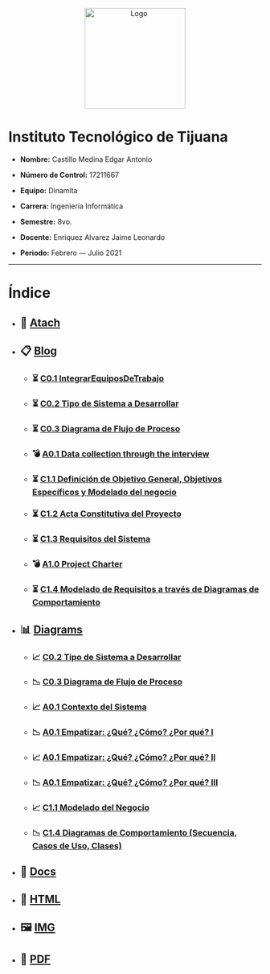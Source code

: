 <p align="center">
    <img alt="Logo" src="https://www.tijuana.tecnm.mx/wp-content/themes/tecnm/images/logo_TECT.png" width=200 height=200>
</p>

# Instituto Tecnológico de Tijuana

- **Nombre:** Castillo Medina Edgar Antonio

- **Número de Control:** 17211667

- **Equipo:** Dinamita

- **Carrera:** Ingeniería Informática

- **Semestre:** 8vo.

- **Docente:** Enriquez Alvarez Jaime Leonardo

- **Periodo:** Febrero — Julio 2021

___

# Índice

* ## :paperclip: [Atach](https://github.com/edgarcastillo17/avscastillo/tree/main/atach "Atach")

* ## :clipboard: [Blog](https://github.com/edgarcastillo17/avscastillo/tree/main/blog "Blog")
    * ### :hourglass_flowing_sand: [C0.1 IntegrarEquiposDeTrabajo](https://github.com/edgarcastillo17/avscastillo/blob/main/blog/C0.1_IntegrarEquiposDeTrabajo.md "C0.1_IntegrarEquiposDeTrabajo")
    * ### :hourglass_flowing_sand: [C0.2 Tipo de Sistema a Desarrollar](https://github.com/edgarcastillo17/avscastillo/blob/main/blog/C0.2_Tipo_de_Sistema_Desarrollar.md "C0.2 Tipo de Sistema a Desarrollar")
    * ### :hourglass_flowing_sand: [C0.3 Diagrama de Flujo de Proceso](https://github.com/edgarcastillo17/avscastillo/blob/main/blog/C0.3_DiagramadeFlujo_Proceso.md "C0.3 Diagrama de Flujo de Proceso")
    * ### :bomb: [A0.1 Data collection through the interview](https://github.com/edgarcastillo17/avscastillo/blob/main/blog/A0.1_Compilation_Interview.md "A0.1 Recopilación Entrevista")
    * ### :hourglass_flowing_sand: [C1.1 Definición de Objetivo General, Objetivos Específicos y Modelado del negocio](https://github.com/edgarcastillo17/avscastillo/blob/main/blog/C1.1_ObjetivosGenerales_Especificos.md "C1.1 Definición de Objetivo General, Objetivos Específicos y Modelado del negocio")
    * ### :hourglass_flowing_sand: [C1.2 Acta Constitutiva del Proyecto](https://github.com/edgarcastillo17/avscastillo/blob/main/blog/C1.2_ActaConstitutiva_delProyecto.md "C1.2 Acta Constitutiva del Proyecto")
    * ### :hourglass_flowing_sand: [C1.3 Requisitos del Sistema](https://github.com/edgarcastillo17/avscastillo/blob/main/blog/C1.3_Requisitos_del_Sistema.md "C1.3 Requisitos del Sistema")
    * ### :bomb: [A1.0 Project Charter](https://github.com/edgarcastillo17/avscastillo/blob/main/blog/A1.0_ProjectCharter.md "A1.0 Project Charter")
    * ### :hourglass_flowing_sand: [C1.4 Modelado de Requisitos a través de Diagramas de Comportamiento](https://github.com/edgarcastillo17/avscastillo/blob/main/blog/C1.4_UML_Casos_de_uso_secuencia_clases.md "C1.4 Modelado de Requisitos a través de diagramas de comportamiento (casos de uso, secuencia, clases)")

* ## :bar_chart: [Diagrams](https://github.com/edgarcastillo17/avscastillo/tree/main/diagrams "Diagrams")
    * ### :chart_with_upwards_trend: [C0.2 Tipo de Sistema a Desarrollar](https://github.com/edgarcastillo17/avscastillo/blob/main/diagrams/C0.2.FlujoInteraccion.png "Flujo de Interacción")
    * ### :chart_with_downwards_trend: [C0.3 Diagrama de Flujo de Proceso](https://github.com/edgarcastillo17/avscastillo/blob/main/diagrams/C0.3_Diagrama.png "Flujo de Proceso")
    * ### :chart_with_upwards_trend: [A0.1 Contexto del Sistema](https://raw.githubusercontent.com/edgarcastillo17/avscastillo/main/diagrams/A0.1_Context.png "Contexto del Sistema")
    * ### :chart_with_downwards_trend: [A0.1 Empatizar: ¿Qué? ¿Cómo? ¿Por qué? I](https://raw.githubusercontent.com/edgarcastillo17/avscastillo/main/diagrams/A0.1_WhatHowWhy_1.png "Empatizar: ¿Qué? ¿Cómo? ¿Por qué?")
    * ### :chart_with_upwards_trend: [A0.1 Empatizar: ¿Qué? ¿Cómo? ¿Por qué? II](https://raw.githubusercontent.com/edgarcastillo17/avscastillo/main/diagrams/A0.1_WhatHowWhy_2.png "Empatizar: ¿Qué? ¿Cómo? ¿Por qué?")
    * ### :chart_with_downwards_trend: [A0.1 Empatizar: ¿Qué? ¿Cómo? ¿Por qué? III](https://raw.githubusercontent.com/edgarcastillo17/avscastillo/main/diagrams/A0.1_WhatHowWhy_3.png "Empatizar: ¿Qué? ¿Cómo? ¿Por qué?")
    * ### :chart_with_upwards_trend: [C1.1 Modelado del Negocio](https://github.com/edgarcastillo17/avscastillo/tree/main/diagrams/C1.1_ObjetivosGenerales_especificos "Modelado del Negocio")
    * ### :chart_with_downwards_trend: [C1.4 Diagramas de Comportamiento (Secuencia, Casos de Uso, Clases)](https://github.com/edgarcastillo17/avscastillo/tree/main/diagrams/C1.4_UML_Casos_de_uso_secuencia_clases "C1.4 Diagramas de Comportamiento (Secuencia, Casos de Uso, Clases)")

* ## :open_file_folder: [Docs](https://github.com/edgarcastillo17/avscastillo/tree/main/docs "Docs")

* ## :page_facing_up: [HTML](https://github.com/edgarcastillo17/avscastillo/tree/main/html "HTML")

* ## :framed_picture: [IMG](https://github.com/edgarcastillo17/avscastillo/tree/main/img "IMG")

* ##  :notebook_with_decorative_cover: [PDF](https://github.com/edgarcastillo17/avscastillo/tree/main/pdf "PDF")
